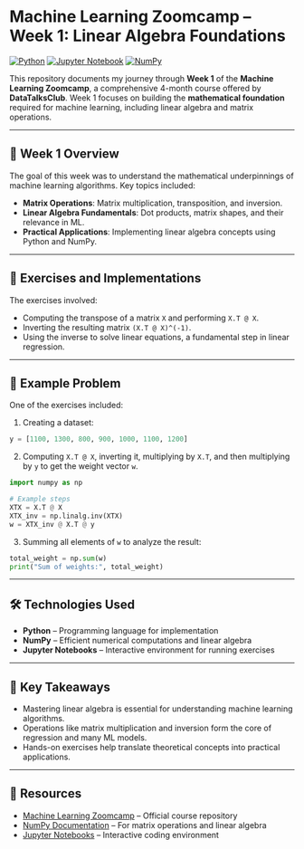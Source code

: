 # Machine Learning Zoomcamp – Week 1: Linear Algebra Foundations

[![Python](https://img.shields.io/badge/Python-3.10-blue)](https://www.python.org/)
[![Jupyter Notebook](https://img.shields.io/badge/Jupyter-Notebook-orange)](https://jupyter.org/)
[![NumPy](https://img.shields.io/badge/NumPy-1.26-blue)](https://numpy.org/)

This repository documents my journey through **Week 1** of the **Machine Learning Zoomcamp**, a comprehensive 4-month course offered by **DataTalksClub**. Week 1 focuses on building the **mathematical foundation** required for machine learning, including linear algebra and matrix operations.

---

## 📘 Week 1 Overview

The goal of this week was to understand the mathematical underpinnings of machine learning algorithms. Key topics included:

- **Matrix Operations**: Matrix multiplication, transposition, and inversion.
- **Linear Algebra Fundamentals**: Dot products, matrix shapes, and their relevance in ML.
- **Practical Applications**: Implementing linear algebra concepts using Python and NumPy.

---

## 🔧 Exercises and Implementations

The exercises involved:

- Computing the transpose of a matrix `X` and performing `X.T @ X`.
- Inverting the resulting matrix `(X.T @ X)^(-1)`.
- Using the inverse to solve linear equations, a fundamental step in linear regression.

---

## 🧪 Example Problem

One of the exercises included:

1. Creating a dataset:

```python
y = [1100, 1300, 800, 900, 1000, 1100, 1200]
````

2. Computing `X.T @ X`, inverting it, multiplying by `X.T`, and then multiplying by `y` to get the weight vector `w`.

```python
import numpy as np

# Example steps
XTX = X.T @ X
XTX_inv = np.linalg.inv(XTX)
w = XTX_inv @ X.T @ y
```

3. Summing all elements of `w` to analyze the result:

```python
total_weight = np.sum(w)
print("Sum of weights:", total_weight)
```

---

## 🛠️ Technologies Used

* **Python** – Programming language for implementation
* **NumPy** – Efficient numerical computations and linear algebra
* **Jupyter Notebooks** – Interactive environment for running exercises

---

## 📌 Key Takeaways

* Mastering linear algebra is essential for understanding machine learning algorithms.
* Operations like matrix multiplication and inversion form the core of regression and many ML models.
* Hands-on exercises help translate theoretical concepts into practical applications.

---

## 🔗 Resources

* [Machine Learning Zoomcamp](https://github.com/DataTalksClub/mlzoomcamp) – Official course repository
* [NumPy Documentation](https://numpy.org/doc/) – For matrix operations and linear algebra
* [Jupyter Notebooks](https://jupyter.org/) – Interactive coding environment

```
